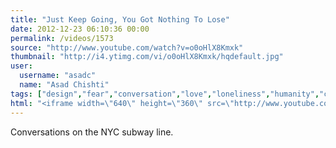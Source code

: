 ```yaml
---
title: "Just Keep Going, You Got Nothing To Lose"
date: 2012-12-23 06:10:36 00:00
permalink: /videos/1573
source: "http://www.youtube.com/watch?v=o0oHlX8Kmxk"
thumbnail: "http://i4.ytimg.com/vi/o0oHlX8Kmxk/hqdefault.jpg"
user:
  username: "asadc"
  name: "Asad Chishti"
tags: ["design","fear","conversation","love","loneliness","humanity","community"]
html: "<iframe width=\"640\" height=\"360\" src=\"http://www.youtube.com/embed/o0oHlX8Kmxk?wmode=transparent&feature=oembed\" frameborder=\"0\" allowfullscreen></iframe>"
---
```


Conversations on the NYC subway line.